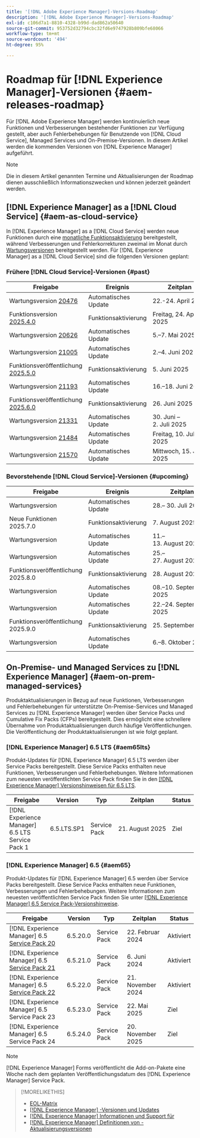 ```yaml
---
title: '[!DNL Adobe Experience Manager]-Versions-Roadmap'
description: '[!DNL Adobe Experience Manager]-Versions-Roadmap'
exl-id: c106d7a1-8810-4328-b99d-dad862a50640
source-git-commit: 953752d32794cbc32fd6e9747928b809bfe68066
workflow-type: tm+mt
source-wordcount: '494'
ht-degree: 95%

---
```



# Roadmap für [!DNL Experience Manager]-Versionen {#aem-releases-roadmap}

Für [!DNL Adobe Experience Manager] werden kontinuierlich neue Funktionen und Verbesserungen bestehender Funktionen zur Verfügung gestellt, aber auch Fehlerbehebungen für Benutzende von [!DNL Cloud Service], Managed Services und On-Premise-Versionen. In diesem Artikel werden die kommenden Versionen von [!DNL Experience Manager] aufgeführt.

>[!NOTE]
>
>Die in diesem Artikel genannten Termine und Aktualisierungen der Roadmap dienen ausschließlich Informationszwecken und können jederzeit geändert werden.

## [!DNL Experience Manager] as a [!DNL Cloud Service] {#aem-as-cloud-service}

In [!DNL Experience Manager] as a [!DNL Cloud Service] werden neue Funktionen durch eine [monatliche Funktionsaktivierung](https://experienceleague.adobe.com/de/docs/experience-manager-cloud-service/content/release-notes/release-notes/release-notes-current) bereitgestellt, während Verbesserungen und Fehlerkorrekturen zweimal im Monat durch [Wartungsversionen](https://experienceleague.adobe.com/de/docs/experience-manager-cloud-service/content/release-notes/maintenance/latest?lang=de) bereitgestellt werden.
Für [!DNL Experience Manager] as a [!DNL Cloud Service] sind die folgenden Versionen geplant:

### Frühere [!DNL Cloud Service]-Versionen {#past}

| Freigabe | Ereignis | Zeitplan | Status |
|---|---|---|---|
| Wartungsversion [20476](https://experienceleague.adobe.com/de/docs/experience-manager-cloud-service/content/release-notes/maintenance/2025/2025-4-0#20476) | Automatisches Update | 22.-24. April 2025 | Aktualisiert |
| Funktionsversion [2025.4.0](https://experienceleague.adobe.com/de/docs/experience-manager-cloud-service/content/release-notes/release-notes/2025/release-notes-2025-4-0) | Funktionsaktivierung | Freitag, 24. April 2025 | Aktiviert |
| Wartungsversion [20626](https://experienceleague.adobe.com/de/docs/experience-manager-cloud-service/content/release-notes/maintenance/2025/2025-5-0#20626) | Automatisches Update | 5.–7. Mai 2025 | Aktualisiert |
| Wartungsversion [21005](https://experienceleague.adobe.com/de/docs/experience-manager-cloud-service/content/release-notes/maintenance/2025/2025-5-0#21005) | Automatisches Update | 2.–4. Juni 2025 | Aktualisiert |
| Funktionsveröffentlichung [2025.5.0](https://experienceleague.adobe.com/de/docs/experience-manager-cloud-service/content/release-notes/release-notes/2025/release-notes-2025-5-0) | Funktionsaktivierung | &#x200B;5. Juni 2025 | Aktiviert |
| Wartungsversion [21193](https://experienceleague.adobe.com/de/docs/experience-manager-cloud-service/content/release-notes/maintenance/2025/2025-6-0) | Automatisches Update | 16.–18. Juni 2025 | Aktualisiert |
| Funktionsveröffentlichung [2025.6.0](https://experienceleague.adobe.com/de/docs/experience-manager-cloud-service/content/release-notes/release-notes/release-notes-current) | Funktionsaktivierung | &#x200B;26. Juni 2025 | Aktiviert |
| Wartungsversion [21331](https://experienceleague.adobe.com/de/docs/experience-manager-cloud-service/content/release-notes/maintenance/2025/2025-7-0#21331) | Automatisches Update | 30. Juni – 2. Juli 2025 | Aktualisiert |
| Wartungsversion [21484](https://experienceleague.adobe.com/en/docs/experience-manager-cloud-service/content/release-notes/maintenance/2025/2025-7-0#21484) | Automatisches Update | Freitag, 10. Juli 2025 | Aktualisiert |
| Wartungsversion [21570](https://experienceleague.adobe.com/de/docs/experience-manager-cloud-service/content/release-notes/maintenance/latest?lang=de) | Automatisches Update | Mittwoch, 15. Juli 2025 | Aktualisiert |

### Bevorstehende [!DNL Cloud Service]-Versionen {#upcoming}

| Freigabe | Ereignis | Zeitplan | Status |
|---|---|---|---|
| Wartungsversion | Automatisches Update | 28.– 30. Juli 2025 | Ziel |
| Neue Funktionen 2025.7.0 | Funktionsaktivierung | &#x200B;7. August 2025 | Ziel |
| Wartungsversion | Automatisches Update | 11.–13. August 2025 | Ziel |
| Wartungsversion | Automatisches Update | 25.–27. August 2025 | Ziel |
| Funktionsveröffentlichung 2025.8.0 | Funktionsaktivierung | 28. August 2025 | Ziel |
| Wartungsversion | Automatisches Update | 08.–10. September 2025 | Ziel |
| Wartungsversion | Automatisches Update | 22.–24. September 2025 | Ziel |
| Funktionsveröffentlichung 2025.9.0 | Funktionsaktivierung | 25. September 2025 | Ziel |
| Wartungsversion | Automatisches Update | 6.–8. Oktober 2025 | Ziel |

## On-Premise- und Managed Services zu [!DNL Experience Manager] {#aem-on-prem-managed-services}

Produktaktualisierungen in Bezug auf neue Funktionen, Verbesserungen und Fehlerbehebungen für unterstützte On-Premise-Services und Managed Services zu [!DNL Experience Manager] werden über Service Packs und Cumulative Fix Packs (CFPs) bereitgestellt. Dies ermöglicht eine schnellere Übernahme von Produktaktualisierungen durch häufige Veröffentlichungen. Die Veröffentlichung der Produktaktualisierungen ist wie folgt geplant.

### [!DNL Experience Manager] 6.5 LTS {#aem65lts}

Produkt-Updates für [!DNL Experience Manager] 6.5 LTS werden über Service Packs bereitgestellt. Diese Service Packs enthalten neue Funktionen, Verbesserungen und Fehlerbehebungen. Weitere Informationen zum neuesten veröffentlichten Service Pack finden Sie in den [[!DNL Experience Manager] Versionshinweisen für 6.5 LTS](https://experienceleague.adobe.com/de/docs/experience-manager-65-lts/content/release-notes/release-notes).

| Freigabe | Version | Typ | Zeitplan | Status |
|---|---|---|---|---|
| [!DNL Experience Manager] 6.5 LTS Service Pack 1 | 6.5.LTS.SP1 | Service Pack | 21. August 2025 | Ziel |

### [!DNL Experience Manager] 6.5 {#aem65}

Produkt-Updates für [!DNL Experience Manager] 6.5 werden über Service Packs bereitgestellt. Diese Service Packs enthalten neue Funktionen, Verbesserungen und Fehlerbehebungen. Weitere Informationen zum neuesten veröffentlichten Service Pack finden Sie unter [[!DNL Experience Manager] 6.5 Service Pack-Versionshinweise](https://experienceleague.adobe.com/de/docs/experience-manager-65/content/release-notes/release-notes).

| Freigabe | Version | Typ | Zeitplan | Status |
|---|---|---|---|---|
| [!DNL Experience Manager] 6.5 [Service Pack 20](https://experienceleague.adobe.com/de/docs/experience-manager-65/content/release-notes/service-pack/6-5-20) | 6.5.20.0 | Service Pack | &#x200B;22. Februar 2024 | Aktiviert |
| [!DNL Experience Manager] 6.5 [Service Pack 21](https://experienceleague.adobe.com/de/docs/experience-manager-65/content/release-notes/service-pack/6-5-21) | 6.5.21.0 | Service Pack | &#x200B;6. Juni 2024 | Aktiviert |
| [!DNL Experience Manager] 6.5 [Service Pack 22](https://experienceleague.adobe.com/de/docs/experience-manager-65/content/release-notes/release-notes) | 6.5.22.0 | Service Pack | &#x200B;21. November 2024 | Aktiviert |
| [!DNL Experience Manager] 6.5 Service Pack 23 | 6.5.23.0 | Service Pack | &#x200B;22. Mai 2025 | Ziel |
| [!DNL Experience Manager] 6.5 Service Pack 24 | 6.5.24.0 | Service Pack | &#x200B;20. November 2025 | Ziel |

>[!NOTE]
>
>[!DNL Experience Manager] Forms veröffentlicht die Add-on-Pakete eine Woche nach dem geplanten Veröffentlichungsdatum des [!DNL Experience Manager] Service Pack.

>[!MORELIKETHIS]
>
>* [EOL-Matrix](https://helpx.adobe.com/de/support/programs/eol-matrix.html)
>* [[!DNL Experience Manager] -Versionen und Updates](https://experienceleague.adobe.com/de/docs/experience-manager-release-information/aem-release-updates/aem-releases-updates)
>* [[!DNL Experience Manager] Informationen und Support für](https://experienceleague.adobe.com/de/docs/experience-manager-cloud-service)
>* [[!DNL Experience Manager] Definitionen von -Aktualisierungsversionen](/help/using/update-release-vehicle-definitions.md)
